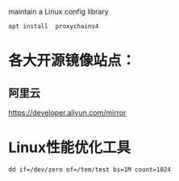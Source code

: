 maintain a  Linux  config library



```
apt install  proxychains4   

```




# 各大开源镜像站点：
##  阿里云
https://developer.aliyun.com/mirror     



#  Linux性能优化工具

```
dd if=/dev/zero of=/tem/test bs=1M count=1024 

```


